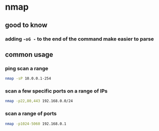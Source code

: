 # nmap

## good to know

### adding `-oG -` to the end of the command make easier to parse

## common usage

### ping scan a range

```bash
nmap -sP 10.0.0.1-254
```

### scan a few specific ports on a range of IPs

```bash
nmap -p22,80,443 192.168.0.0/24
```

### scan a range of ports

```bash
nmap -p1024-5060 192.168.0.1
```
